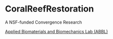 # CoralReefRestoration
A NSF-funded Convergence Research

[Applied Biomaterials and Biomechanics Lab (ABBL)](https://www.wagonerjohnson.mechse.illinois.edu/)
